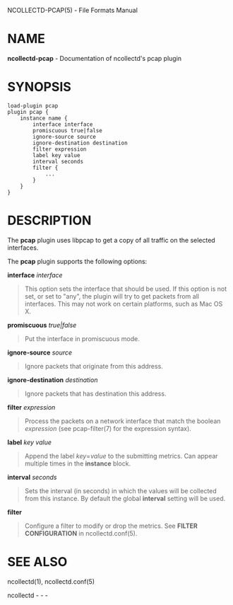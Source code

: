 NCOLLECTD-PCAP(5) - File Formats Manual

# NAME

**ncollectd-pcap** - Documentation of ncollectd's pcap plugin

# SYNOPSIS

	load-plugin pcap
	plugin pcap {
	    instance name {
	        interface interface
	        promiscuous true|false
	        ignore-source source
	        ignore-destination destination
	        filter expression
	        label key value
	        interval seconds
	        filter {
	            ...
	        }
	    }
	}

# DESCRIPTION

The **pcap** plugin uses libpcap to get a copy of all traffic on the
selected interfaces.

The **pcap** plugin supports the following options:

**interface** *interface*

> This option sets the interface that should be used.
> If this option is not set, or set to "any", the plugin will try
> to get packets from all interfaces.
> This may not work on certain platforms, such as Mac OS X.

**promiscuous** *true|false*

> Put the interface in promiscuous mode.

**ignore-source** *source*

> Ignore packets that originate from this address.

**ignore-destination** *destination*

> Ignore packets that has destination this address.

**filter** *expression*

> Process the packets on a network interface that match the boolean
> *expression* (see
> pcap-filter(7)
> for the expression syntax).

**label** *key* *value*

> Append the label *key*=*value* to the submitting metrics.
> Can appear multiple times in the **instance** block.

**interval** *seconds*

> Sets the interval (in seconds) in which the values will be collected from this
> instance.
> By default the global **interval** setting will be used.

**filter**

> Configure a filter to modify or drop the metrics.
> See **FILTER CONFIGURATION** in
> ncollectd.conf(5).

# SEE ALSO

ncollectd(1),
ncollectd.conf(5)

ncollectd - - -
